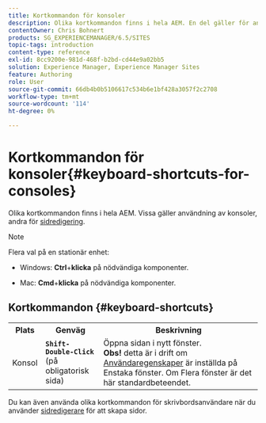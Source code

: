 ```yaml
---
title: Kortkommandon för konsoler
description: Olika kortkommandon finns i hela AEM. En del gäller för användning av konsoler, andra för sidredigering.
contentOwner: Chris Bohnert
products: SG_EXPERIENCEMANAGER/6.5/SITES
topic-tags: introduction
content-type: reference
exl-id: 8cc9200e-981d-468f-b2bd-cd44e9a02bb5
solution: Experience Manager, Experience Manager Sites
feature: Authoring
role: User
source-git-commit: 66db4b0b5106617c534b6e1bf428a3057f2c2708
workflow-type: tm+mt
source-wordcount: '114'
ht-degree: 0%

---
```


# Kortkommandon för konsoler{#keyboard-shortcuts-for-consoles}

Olika kortkommandon finns i hela AEM. Vissa gäller användning av konsoler, andra för [sidredigering](/help/sites-classic-ui-authoring/classic-page-author-keyboard-shortcuts.md).

>[!NOTE]
>
>Flera val på en stationär enhet:
>
>* Windows: **Ctrl**+**klicka** på nödvändiga komponenter.
>
>* Mac: **Cmd**+**klicka** på nödvändiga komponenter.
>

## Kortkommandon {#keyboard-shortcuts}

<table>
 <tbody>
  <tr>
   <th>Plats</th>
   <th>Genväg</th>
   <th>Beskrivning</th>
  </tr>
  <tr>
   <td>Konsol</td>
   <td><strong><code>Shift-Double-Click</code></strong><br /> (på obligatorisk sida)</td>
   <td>Öppna sidan i nytt fönster.<br /> <strong>Obs!</strong> detta är i drift om <a href="/help/sites-classic-ui-authoring/author-env-user-props.md">Användaregenskaper</a> är inställda på Enstaka fönster. Om Flera fönster är det här standardbeteendet.</td>
  </tr>
 </tbody>
</table>

Du kan även använda olika kortkommandon för skrivbordsanvändare när du använder [sidredigerare](/help/sites-classic-ui-authoring/classic-page-author-keyboard-shortcuts.md) för att skapa sidor.
